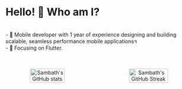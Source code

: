 <!--suppress HtmlDeprecatedAttribute -->
# Hello! 👋 Who am I? #
<div>
<br/>
- 🔭 Mobile developer with 1 year of experience designing and building scalable, seamless performance mobile applications។<br/>
- 🌱 Focusing on Flutter.<br/>
<!-- - 👍 Experienced in DevOps, CI/CD, especially with AWS and Azure also GCP<br/> -->
<!-- - 😍 Developed some AI Apps and integrated with web and ChatGPT. -->
<br/><br/>

</div>

<p align="center" style="display: flex; justify-content: center; gap: 50px;">
  <img src="https://github-readme-stats.vercel.app/api?username=hulsambath&show_icons=true&theme=tokyonight" alt="Sambath's GitHub stats" width="43%" />
  <img src="https://streak-stats.demolab.com/?username=hulsambath&theme=tokyonight" alt="Sambath's GitHub Streak" width="45.5%" />
</p>
